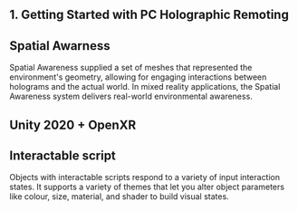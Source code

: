 ## 1. Getting Started with PC Holographic Remoting

## Spatial Awarness 
Spatial Awareness supplied a set of meshes that represented the environment's geometry, allowing for engaging interactions between holograms and the actual world. In mixed reality applications, the Spatial Awareness system delivers real-world environmental awareness.

## Unity 2020 + OpenXR

## Interactable script
Objects with interactable scripts respond to a variety of input interaction states. It supports a variety of themes that let you alter object parameters like colour, size, material, and shader to build visual states.

